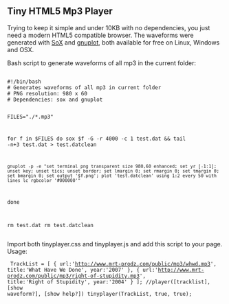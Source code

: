 <!DOCTYPE html>
<html lang="en-US">
<head profile="http://www.w3.org/2005/10/profile">
<meta http-equiv="Content-Type" content="text/html; charset=UTF-8">
<meta http-equiv="X-UA-Compatible" content="IE=edge">
<title>Tiny HTML5 Music Player by Themistokle Benetatos</title>
<meta name="description" content="Tiny HTML5 Music Player by Themistokle Benetatos: http://mrt-prodz.com">
<link rel="stylesheet" media="all" type="text/css" href="./css/tinyplayer.css">
<script src="./js/tinyplayer.js"></script>
<script>
	/* Tiny HTML5 Music Player by Themistokle Benetatos */
	TrackList = 
		[
			{
				url:'http://www.mrt-prodz.com/public/mp3/whwd.mp3',
				title:'What Have We Done',
				year:'2007'
			},
			{
				url:'http://www.mrt-prodz.com/public/mp3/right-of-stupidity.mp3',
				title:'Right of Stupidity',
				year:'2004'
			}
		];
		
	//Make a player and display help
	//player([tracklist], [show waveform?], [show help?])
	tinyplayer(TrackList, true, true);
</script>
<style>
pre{
    white-space: pre-wrap;       /* css-3 */
    white-space: -moz-pre-wrap;  /* Mozilla, since 1999 */
    white-space: -pre-wrap;      /* Opera 4-6 */
    white-space: -o-pre-wrap;    /* Opera 7 */
    word-wrap: break-word;       /* Internet Explorer 5.5+ */
}
</style>
</head>
<body>
	<div class="wrapper">
		<h2>Tiny HTML5 Mp3 Player</h2>
		<p>Trying to keep it simple and under 10KB with no dependencies, you just need a modern HTML5 compatible browser. The waveforms were generated with <a href="http://sox.sourceforge.net/" target="_blank">SoX</a> and <a href="http://www.gnuplot.info" target="_blank">gnuplot</a>, both available for free on Linux, Windows and OSX.</p>
		<p>Bash script to generate waveforms of all mp3 in the current folder:<p>
		<pre><code>
#!/bin/bash
# Generates waveforms of all mp3 in current folder
# PNG resolution: 980 x 60
# Dependencies: sox and gnuplot

FILES="./*.mp3"

for f in $FILES
do
	sox $f -G -r 4000 -c 1 test.dat && tail -n+3 test.dat > test.datclean

	gnuplot -p -e "set terminal png transparent size 980,60 enhanced; set yr [-1:1]; unset key; unset tics; unset border; set lmargin 0; set rmargin 0; set tmargin 0; set bmargin 0; set output '$f.png'; plot 'test.datclean' using 1:2 every 50 with lines lc rgbcolor '#000000'"
done

rm test.dat
rm test.datclean
		</code></pre>
		<p>Import both tinyplayer.css and tinyplayer.js and add this script to your page.<br/>Usage:</p>
		<pre><code>
TrackList = 
	[
		{
			url:'http://www.mrt-prodz.com/public/mp3/whwd.mp3',
			title:'What Have We Done',
			year:'2007'
		},
		{
			url:'http://www.mrt-prodz.com/public/mp3/right-of-stupidity.mp3',
			title:'Right of Stupidity',
			year:'2004'
		}
	];
//player([tracklist], [show waveform?], [show help?])
tinyplayer(TrackList, true, true);
		</code></pre>
		<div id="all_tracks"></div>
	</div>
</div>
</body>
</html>
